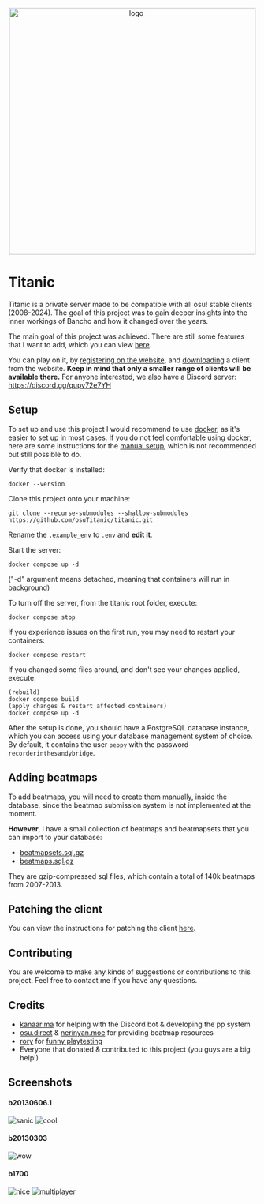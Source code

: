 
<p align="center">
  <img width="500" alt="logo" src="https://raw.githubusercontent.com/Lekuruu/titanic/main/.github/logo/logo_medium.png">
</p>

# Titanic

Titanic is a private server made to be compatible with all osu! stable clients (2008-2024).
The goal of this project was to gain deeper insights into the inner workings of Bancho and how it changed over the years.

The main goal of this project was achieved. There are still some features that I want to add, which you can view [here](https://github.com/users/osuTitanic/projects/2).

You can play on it, by [registering on the website](https://osu.lekuru.xyz/account/register), and [downloading](https://osu.lekuru.xyz/download) a client from the website. **Keep in mind that only a smaller range of clients will be available there.**
For anyone interested, we also have a Discord server: https://discord.gg/qupv72e7YH

## Setup

To set up and use this project I would recommend to use [docker](https://www.docker.com/), as it's easier to set up in most cases. If you do not feel comfortable using docker, here are some instructions for the [manual setup](https://github.com/osuTitanic/titanic/blob/main/SETUP.md), which is not recommended but still possible to do.

Verify that docker is installed:

```shell
docker --version
```

Clone this project onto your machine:

```shell
git clone --recurse-submodules --shallow-submodules https://github.com/osuTitanic/titanic.git
```

Rename the `.example_env` to `.env` and **edit it**.

Start the server:

```shell
docker compose up -d
```

("-d" argument means detached, meaning that containers will run in background)

To turn off the server, from the titanic root folder, execute:

```
docker compose stop
```

If you experience issues on the first run, you may need to restart your containers:

```
docker compose restart
```

If you changed some files around, and don't see your changes applied, execute:

```
(rebuild)
docker compose build
(apply changes & restart affected containers)
docker compose up -d
```

After the setup is done, you should have a PostgreSQL database instance, which you can access using your database management system of choice.
By default, it contains the user `peppy` with the password `recorderinthesandybridge`.

## Adding beatmaps

To add beatmaps, you will need to create them manually, inside the database, since the beatmap submission system is not implemented at the moment.

**However**, I have a small collection of beatmaps and beatmapsets that you can import to your database:

- [beatmapsets.sql.gz](https://github.com/osuTitanic/titanic/raw/main/migrations/beatmapsets.sql.gz)
- [beatmaps.sql.gz](https://github.com/osuTitanic/titanic/raw/main/migrations/beatmaps.sql.gz)

They are gzip-compressed sql files, which contain a total of 140k beatmaps from 2007-2013.

## Patching the client

You can view the instructions for patching the client [here](https://github.com/osuTitanic/clients/blob/main/PATCHING.md).

## Contributing

You are welcome to make any kinds of suggestions or contributions to this project.
Feel free to contact me if you have any questions.

## Credits

- [kanaarima](https://github.com/kanaarima/) for helping with the Discord bot & developing the pp system
- [osu.direct](https://osu.direct/) & [nerinyan.moe](https://nerinyan.moe/) for providing beatmap resources
- [rory](https://github.com/TheArcaneBrony) for [funny playtesting](https://raw.githubusercontent.com/osuTitanic/titanic/main/.github/images/screenshot022.jpg)
- Everyone that donated & contributed to this project (you guys are a big help!)

## Screenshots

#### b20130606.1

![sanic](https://raw.githubusercontent.com/osuTitanic/titanic/main/.github/images/screenshot007.jpg)
![cool](https://raw.githubusercontent.com/osuTitanic/titanic/main/.github/images/screenshot008.jpg)

#### b20130303

![wow](https://raw.githubusercontent.com/osuTitanic/titanic/main/.github/images/screenshot023.jpg)

#### b1700

![nice](https://raw.githubusercontent.com/osuTitanic/titanic/main/.github/images/screenshot005.jpg)
![multiplayer](https://raw.githubusercontent.com/osuTitanic/titanic/main/.github/images/screenshot006.jpg)
